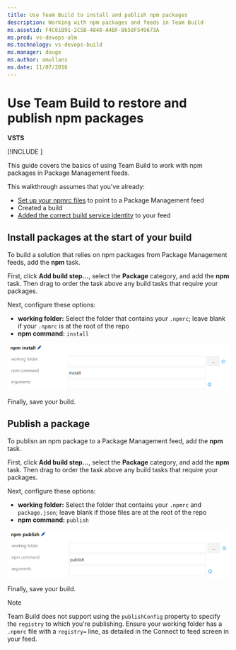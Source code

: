 ```yaml
---
title: Use Team Build to install and publish npm packages
description: Working with npm packages and feeds in Team Build
ms.assetid: F4C61B91-2C5B-4848-A4BF-B658F549673A
ms.prod: vs-devops-alm
ms.technology: vs-devops-build
ms.manager: douge
ms.author: amullans
ms.date: 11/07/2016
---
```

[//]: # (monikerRange: '>= tfs-2017') 

# Use Team Build to restore and publish npm packages

**VSTS**

[!INCLUDE [](../../package/_shared/availability-npm.md)]

This guide covers the basics of using Team Build to work with npm packages in Package Management feeds.

This walkthrough assumes that you've already:

- [Set up your npmrc files](/vsts/package/npm/npmrc) to point to a Package Management feed
- Created a build
- [Added the correct build service identity](/vsts/package/feeds/common-identities) to your feed

## Install packages at the start of your build

To build a solution that relies on npm packages from Package Management feeds, add the **npm** task. 

First, click **Add build step...**, select the **Package** category, and add the
**npm** task. Then drag to order the task above any build tasks that require 
your packages. 

Next, configure these options:

- **working folder:** Select the folder that contains your `.npmrc`; leave blank if your `.npmrc` is at the root of the repo
- **npm command:** `install`

![Team Build npm install step configuration](_img/team-build-npm-install.png)

Finally, save your build.

## Publish a package

To publisn an npm package to a Package Management feed, add the **npm** task. 

First, click **Add build step...**, select the **Package** category, and add the
**npm** task. Then drag to order the task above any build tasks that require 
your packages. 

Next, configure these options:

- **working folder:** Select the folder that contains your `.npmrc` and `package.json`; leave blank if those files are at the root of the repo
- **npm command:** `publish`

![Team Build npm publish step configuration](_img/team-build-npm-publish.png)

Finally, save your build.

> [!NOTE]
> Team Build does not support using the `publishConfig` property to specify the `registry` to which you're publishing. Ensure your working folder has a `.npmrc` file with a `registry=` line, as detailed in the Connect to feed screen in your feed.